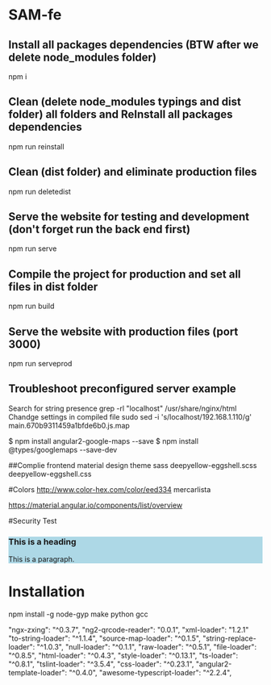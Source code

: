 # SAM-fe

## Install all packages dependencies (BTW after we delete node_modules folder)
npm i

## Clean (delete node_modules typings and dist folder) all folders and ReInstall all packages dependencies
npm run reinstall

## Clean (dist folder) and eliminate production files
npm run deletedist

## Serve the website for testing and development (don't forget run the back end first)
npm run serve

## Compile the project for production and set all files in dist folder
npm run build

## Serve the website with production files (port 3000)
npm run serveprod

## Troubleshoot preconfigured server example
Search for string presence
grep -rl "localhost" /usr/share/nginx/html
Chandge settings in compiled file
sudo sed -i 's/localhost/192.168.1.110/g' main.670b9311459a1bfde6b0.js.map

$ npm install angular2-google-maps --save
$ npm install @types/googlemaps --save-dev

##Complie frontend material design theme
sass deepyellow-eggshell.scss deepyellow-eggshell.css

#Colors
http://www.color-hex.com/color/eed334
mercarlista

https://material.angular.io/components/list/overview

#Security Test
<div style="background-color:lightblue">
  <h3>This is a heading</h3>
  <p>This is a paragraph.</p>
<script>
  alert( 'Hello, world!' );
</script>
</div>

# Installation
npm install -g node-gyp
make python gcc

"ngx-zxing": "^0.3.7",
 "ng2-qrcode-reader": "0.0.1",
 "xml-loader": "1.2.1"
    "to-string-loader": "^1.1.4",
      "source-map-loader": "^0.1.5",
    "string-replace-loader": "^1.0.3",
        "null-loader": "^0.1.1",
    "raw-loader": "^0.5.1",
      "file-loader": "^0.8.5",
    "html-loader": "^0.4.3",
      "style-loader": "^0.13.1",
          "ts-loader": "^0.8.1",
            "tslint-loader": "^3.5.4",
              "css-loader": "^0.23.1",
                  "angular2-template-loader": "^0.4.0",
    "awesome-typescript-loader": "^2.2.4",

